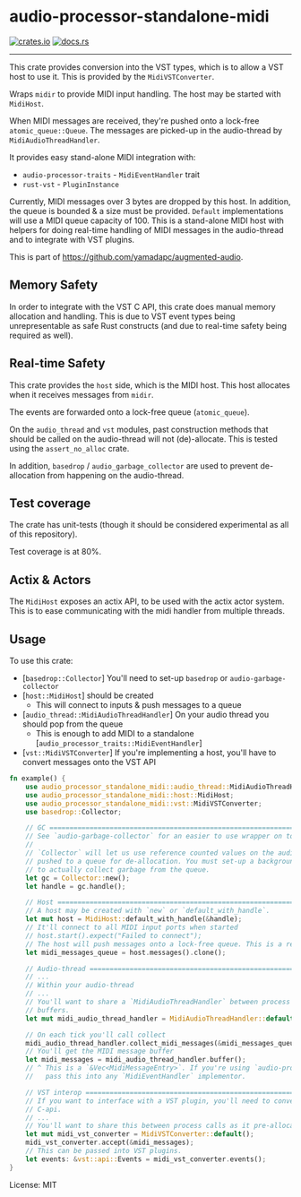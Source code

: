 # audio-processor-standalone-midi

[![crates.io](https://img.shields.io/crates/v/audio-processor-standalone-midi.svg)](https://crates.io/crates/audio-processor-standalone-midi)
[![docs.rs](https://docs.rs/audio-processor-standalone-midi/badge.svg)](https://docs.rs/audio-processor-standalone-midi/)
- - -

This crate provides conversion into the VST types, which is to allow a VST host to use it. This is provided by the
`MidiVSTConverter`.

Wraps `midir` to provide MIDI input handling. The host may be started with `MidiHost`.

When MIDI messages are received, they're pushed onto a lock-free `atomic_queue::Queue`. The messages are picked-up in
the audio-thread by `MidiAudioThreadHandler`.

It provides easy stand-alone MIDI integration with:

* `audio-processor-traits` - `MidiEventHandler` trait
* `rust-vst` - `PluginInstance`

Currently, MIDI messages over 3 bytes are dropped by this host. In addition, the queue is bounded & a size must be
provided. `Default` implementations will use a MIDI queue capacity of 100.
This is a stand-alone MIDI host with helpers for doing real-time handling of MIDI messages in
the audio-thread and to integrate with VST plugins.

This is part of https://github.com/yamadapc/augmented-audio.

## Memory Safety
In order to integrate with the VST C API, this crate does manual memory allocation and handling. This is due to VST
event types being unrepresentable as safe Rust constructs (and due to real-time safety being required as well).

## Real-time Safety
This crate provides the `host` side, which is the MIDI host. This host allocates when it receives messages from `midir`.

The events are forwarded onto a lock-free queue (`atomic_queue`).

On the `audio_thread` and `vst` modules, past construction methods that should be called on the audio-thread will not
(de)-allocate. This is tested using the `assert_no_alloc` crate.

In addition, `basedrop` / `audio_garbage_collector` are used to prevent de-allocation from happening on the
audio-thread.

## Test coverage
The crate has unit-tests (though it should be considered experimental as all of this repository).

Test coverage is at 80%.

## Actix & Actors
The `MidiHost` exposes an actix API, to be used with the actix actor system. This is to ease communicating with the midi
handler from multiple threads.

## Usage
To use this crate:

* [`basedrop::Collector`] You'll need to set-up `basedrop` or `audio-garbage-collector`
* [`host::MidiHost`] should be created
  - This will connect to inputs & push messages to a queue
* [`audio_thread::MidiAudioThreadHandler`] On your audio thread you should pop from the queue
  - This is enough to add MIDI to a standalone [`audio_processor_traits::MidiEventHandler`]
* [`vst::MidiVSTConverter`] If you're implementing a host, you'll have to convert messages onto
  the VST API

```rust
fn example() {
    use audio_processor_standalone_midi::audio_thread::MidiAudioThreadHandler;
    use audio_processor_standalone_midi::host::MidiHost;
    use audio_processor_standalone_midi::vst::MidiVSTConverter;
    use basedrop::Collector;

    // GC ======================================================================================
    // See `audio-garbage-collector` for an easier to use wrapper on top of this.
    //
    // `Collector` will let us use reference counted values on the audio-thread, which will be
    // pushed to a queue for de-allocation. You must set-up a background thread that forces it
    // to actually collect garbage from the queue.
    let gc = Collector::new();
    let handle = gc.handle();

    // Host ====================================================================================
    // A host may be created with `new` or `default_with_handle`.
    let mut host = MidiHost::default_with_handle(&handle);
    // It'll connect to all MIDI input ports when started
    // host.start().expect("Failed to connect");
    // The host will push messages onto a lock-free queue. This is a reference counted value.
    let midi_messages_queue = host.messages().clone();

    // Audio-thread ============================================================================
    // ...
    // Within your audio-thread
    // ...
    // You'll want to share a `MidiAudioThreadHandler` between process calls as it pre-allocates
    // buffers.
    let mut midi_audio_thread_handler = MidiAudioThreadHandler::default();

    // On each tick you'll call collect
    midi_audio_thread_handler.collect_midi_messages(&midi_messages_queue);
    // You'll get the MIDI message buffer
    let midi_messages = midi_audio_thread_handler.buffer();
    // ^ This is a `&Vec<MidiMessageEntry>`. If you're using `audio-processor-traits`, you can
    //   pass this into any `MidiEventHandler` implementor.

    // VST interop =============================================================================
    // If you want to interface with a VST plugin, you'll need to convert messages into the
    // C-api.
    // ...
    // You'll want to share this between process calls as it pre-allocates buffers.
    let mut midi_vst_converter = MidiVSTConverter::default();
    midi_vst_converter.accept(&midi_messages);
    // This can be passed into VST plugins.
    let events: &vst::api::Events = midi_vst_converter.events();
}
```

License: MIT
